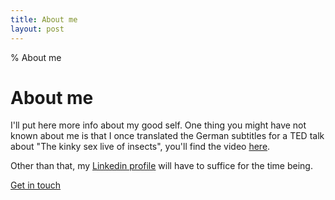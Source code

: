 ```yaml
---
title: About me
layout: post
---
```


% About me

# About me

I'll put here more info about my good self. One thing you might have not known about me is that I once translated the German subtitles for a TED talk about "The kinky sex live of insects", you'll find the video [here](https://www.ted.com/talks/marlene_zuk_what_we_learn_from_insects_kinky_sex_lives/transcript).

Other than that, my [Linkedin profile](https://www.linkedin.com/in/joergschoenau/) will have to suffice for the time being.

[Get in touch](mailto:jschoenau@gmail.com)

